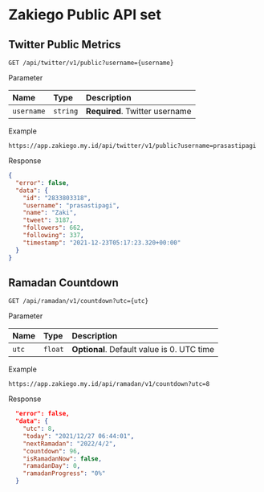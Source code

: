 # Zakiego Public API set

## Twitter Public Metrics

```http
GET /api/twitter/v1/public?username={username}
```

Parameter

| Name       | Type     | Description                    |
| :--------- | :------- | :----------------------------- |
| `username` | `string` | **Required**. Twitter username |

Example

```
https://app.zakiego.my.id/api/twitter/v1/public?username=prasastipagi
```

Response

```json
{
  "error": false,
  "data": {
    "id": "2833803318",
    "username": "prasastipagi",
    "name": "Zaki",
    "tweet": 3187,
    "followers": 662,
    "following": 337,
    "timestamp": "2021-12-23T05:17:23.320+00:00"
  }
}
```

## Ramadan Countdown

```http
GET /api/ramadan/v1/countdown?utc={utc}
```

Parameter

| Name  | Type    | Description                                |
| :---- | :------ | :----------------------------------------- |
| `utc` | `float` | **Optional**. Default value is 0. UTC time |

Example

```
https://app.zakiego.my.id/api/ramadan/v1/countdown?utc=8
```

Response

```json
  "error": false,
  "data": {
    "utc": 8,
    "today": "2021/12/27 06:44:01",
    "nextRamadan": "2022/4/2",
    "countdown": 96,
    "isRamadanNow": false,
    "ramadanDay": 0,
    "ramadanProgress": "0%"
  }
```
